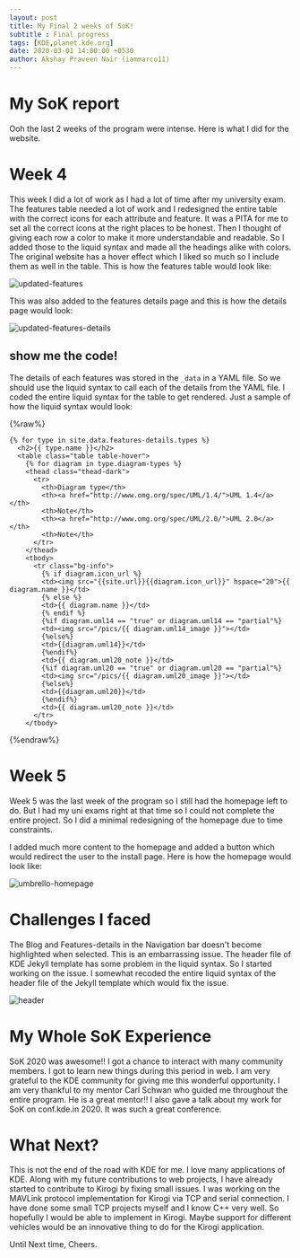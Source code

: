 ```yaml
---
layout: post
title: My Final 2 weeks of SoK!
subtitle : Final progress
tags: [KDE,planet.kde.org]
date: 2020-03-01 14:00:00 +0530
author: Akshay Praveen Nair (iammarco11)
---
```


# My SoK report
Ooh the last 2 weeks of the program were intense. Here is what I did for the website.

# Week 4
This week I did a lot of work as I had a lot of time after my university exam. The features table needed a lot of work and I redesigned the entire table with the correct icons for each attribute and feature. It was a PITA for me to set all the correct icons at the right places to be honest. Then I thought of giving each row a color to make it more understandable and readable. So I added those to the liquid syntax and made all the headings alike with colors. The original website has a hover effect which I liked so much so I include them as well in the table. This is how the features table would look like:

![updated-features]({{site.url}}/assets/img/umbrello-features-latest.png)

This was also added to the features details page and this is how the details page would look:

![updated-features-details]({{site.url}}/assets/img/umbrello-features-details-latest.png)

## show me the code!

The details of each features was stored in the ```_data``` in a YAML file. So we should use the liquid syntax to call each of the details from the YAML file. I coded the entire liquid syntax for the table to get rendered. Just a sample of how the liquid syntax would look: <br>

{%raw%}
```
{% for type in site.data.features-details.types %}
  <h2>{{ type.name }}</h2>
  <table class="table table-hover">
    {% for diagram in type.diagram-types %}
    <thead class="thead-dark">
      <tr>
        <th>Diagram type</th>
        <th><a href="http://www.omg.org/spec/UML/1.4/">UML 1.4</a></th>
        <th>Note</th>
        <th><a href="http://www.omg.org/spec/UML/2.0/">UML 2.0</a></th>
        <th>Note</th>
      </tr>
    </thead>
    <tbody>
      <tr class="bg-info">
        {% if diagram.icon_url %}
        <td><img src="{{site.url}}{{diagram.icon_url}}" hspace="20">{{ diagram.name }}</td>
        {% else %}
        <td>{{ diagram.name }}</td>
        {% endif %}
        {%if diagram.uml14 == "true" or diagram.uml14 == "partial"%}
        <td><img src="/pics/{{ diagram.uml14_image }}"></td>
        {%else%}
        <td>{{diagram.uml14}}</td>
        {%endif%}
        <td>{{ diagram.uml20_note }}</td>
        {%if diagram.uml20 == "true" or diagram.uml20 == "partial"%}
        <td><img src="/pics/{{ diagram.uml20_image }}"></td>
        {%else%}
        <td>{{diagram.uml20}}</td>
        {%endif%}
        <td>{{ diagram.uml20_note }}</td>
      </tr>
    </tbody>
```
{%endraw%}

# Week 5

Week 5 was the last week of the program so I still had the homepage left to do. But I had my uni exams right at that time so I could not complete the entire project. So I did a minimal redesigning of the homepage due to time constraints. <br>

I added much more content to the homepage and added a button which would redirect the user to the install page. Here is how the homepage would look like:<br>

![umbrello-homepage]({{site.url}}/assets/img/umbrello-home-latest.png)

# Challenges I faced

The Blog and Features-details in the Navigation bar doesn't become highlighted when selected. This is an embarrassing issue. The header file of KDE Jekyll template has some problem in the liquid syntax. So I started working on the issue. I somewhat recoded the entire liquid syntax of the header file of the Jekyll template which would fix the issue.

![header]({{site.url}}/assets/img/header.png)

# My Whole SoK Experience

SoK 2020 was awesome!! I got a chance to interact with many community members. I got to learn new things during this period in web. I am very grateful to the KDE community for giving me this wonderful opportunity. I am very thankful to my mentor Carl Schwan who guided me throughout the entire program. He is a great mentor!! I also gave a talk about my work for SoK on conf.kde.in 2020. It was such a great conference.

# What Next?

This is not the end of the road with KDE for me. I love many applications of KDE. Along with my future contributions to web projects, I have already started to contribute to Kirogi by fixing small issues. I was working on the MAVLink protocol implementation for Kirogi via TCP and serial connection. I have done some small TCP projects myself and I know C++ very well. So hopefully I would be able to implement in Kirogi. Maybe support for different vehicles would be an innovative thing to do for the Kirogi application.

Until Next time,
Cheers.
